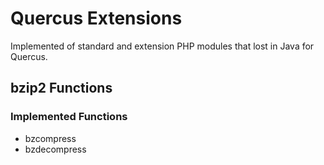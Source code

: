 # Quercus Extensions
Implemented of standard and extension PHP modules that lost in Java for Quercus.

## bzip2 Functions
### Implemented Functions
* bzcompress
* bzdecompress 
